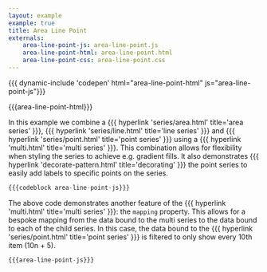 ```yaml
---
layout: example
example: true
title: Area Line Point
externals:
    area-line-point-js: area-line-point.js
    area-line-point-html: area-line-point.html
    area-line-point-css: area-line-point.css
---
```


{{{ dynamic-include 'codepen' html="area-line-point-html" js="area-line-point-js"}}}

<style>
{{{area-line-point-css}}}
</style>

{{{area-line-point-html}}}

<script>
{{{area-line-point-js}}}
</script>

In this example we combine a {{{ hyperlink 'series/area.html' title='area series' }}}, {{{ hyperlink 'series/line.html' title='line series' }}} and {{{ hyperlink 'series/point.html' title='point series' }}} using a {{{ hyperlink 'multi.html' title='multi series' }}}. This combination allows for flexibility when styling the series to achieve e.g. gradient fills. It also demonstrates {{{ hyperlink 'decorate-pattern.html' title='decorating' }}} the point series to easily add labels to specific points on the series.

```js
{{{codeblock area-line-point-js}}}
```

The above code demonstrates another feature of the {{{ hyperlink 'multi.html' title='multi series' }}}: the `mapping` property. This allows for a bespoke mapping from the data bound to the multi series to the data bound to each of the child series. In this case, the data bound to the {{{ hyperlink 'series/point.html' title='point series' }}} is filtered to only show every 10th item (10n + 5).

```js
{{{area-line-point-js}}}
```

